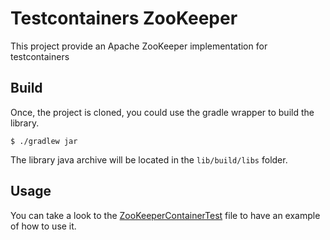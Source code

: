 # Testcontainers ZooKeeper

This project provide an Apache ZooKeeper implementation for testcontainers

## Build

Once, the project is cloned, you could use the gradle wrapper to build the library.

```shell
$ ./gradlew jar
```

The library java archive will be located in the `lib/build/libs` folder.

## Usage

You can take a look to
the [ZooKeeperContainerTest](src/test/java/com/clevercloud/testcontainers/zookeeper/ZooKeeperContainerTest.java)
file to have an example of how to use it.
